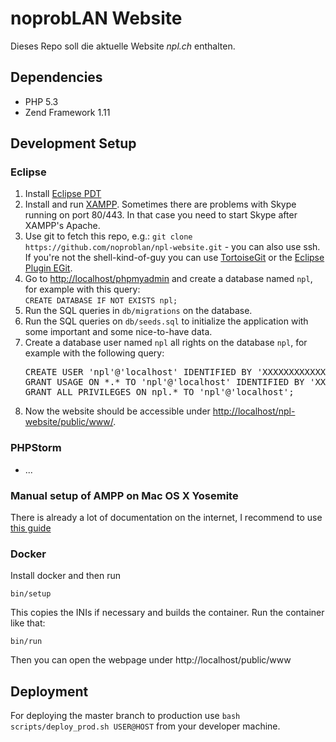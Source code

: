 # noprobLAN Website

Dieses Repo soll die aktuelle Website _npl.ch_ enthalten.

## Dependencies

* PHP 5.3
* Zend Framework 1.11

## Development Setup

### Eclipse
1. Install [Eclipse PDT](https://www.eclipse.org/pdt/)
2. Install and run [XAMPP](https://www.apachefriends.org/download.html). Sometimes there are problems with Skype running on port 80/443. In that case you need to start Skype after XAMPP's Apache. 
3. Use git to fetch this repo, e.g.: `git clone https://github.com/noproblan/npl-website.git` - you can also use ssh. If you're not the shell-kind-of-guy you can use [TortoiseGit](https://code.google.com/p/tortoisegit/) or the [Eclipse Plugin EGit](https://www.eclipse.org/egit/).
4. Go to [http://localhost/phpmyadmin](https://localhost/phpmyadmin) and create a database named `npl`, for example with this query:<br/>`CREATE DATABASE IF NOT EXISTS npl;`
5. Run the SQL queries in `db/migrations` on the database.
6. Run the SQL queries on `db/seeds.sql` to initialize the application with some important and some nice-to-have data.
7. Create a database user named `npl` all rights on the database `npl`, for example with the following query:
   <pre>
   CREATE USER 'npl'@'localhost' IDENTIFIED BY 'XXXXXXXXXXXXX';
   GRANT USAGE ON *.* TO 'npl'@'localhost' IDENTIFIED BY 'XXXXXXXXXXXXX' WITH MAX_QUERIES_PER_HOUR 0 MAX_CONNECTIONS_PER_HOUR 0 MAX_UPDATES_PER_HOUR 0 MAX_USER_CONNECTIONS 0;
   GRANT ALL PRIVILEGES ON npl.* TO 'npl'@'localhost';
   </pre>
8. Now the website should be accessible under [http://localhost/npl-website/public/www/](http://localhost/npl-website/public/www/).

### PHPStorm
* ...

### Manual setup of AMPP on Mac OS X Yosemite
There is already a lot of documentation on the internet, I recommend to use [this guide](http://coolestguidesontheplanet.com/get-apache-mysql-php-phpmyadmin-working-osx-10-10-yosemite/)

### Docker

Install docker and then run

    bin/setup

This copies the INIs if necessary and builds the container.
Run the container like that:

    bin/run

Then you can open the webpage under http://localhost/public/www


## Deployment
For deploying the master branch to production use `bash scripts/deploy_prod.sh USER@HOST` from your developer machine.

